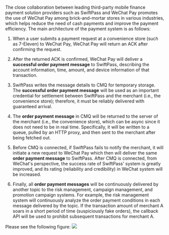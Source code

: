 The close collaboration between leading third-party mobile finance payment solution providers such as SwiftPass and WeChat Pay promotes the use of WeChat Pay among brick-and-mortar stores in various industries, which helps reduce the need of cash payments and improve the payment efficiency. The main architecture of the payment system is as follows:

1. When a user submits a payment request at a convenience store (such as 7-Eleven) to WeChat Pay, WeChat Pay will return an ACK after confirming the request.

2. After the returned ACK is confirmed, WeChat Pay will deliver a **successful order payment message** to SwiftPass, describing the account information, time, amount, and device information of that transaction.

3. SwiftPass writes the message details to CMQ for temporary storage. The **successful order payment message** will be used as an important credential for settlement between SwiftPass and the merchant (i.e., the convenience store); therefore, it must be reliably delivered with guaranteed arrival.

4. The **order payment message** in CMQ will be returned to the server of the merchant (i.e., the convenience store), which can be async since it does not need to be in real time. Specifically, it will be written to a queue, pulled by an HTTP proxy, and then sent to the merchant after being fetched out.

5. Before CMQ is connected, if SwiftPass fails to notify the merchant, it will initiate a new request to WeChat Pay which then will deliver the same **order payment message** to SwiftPass. After CMQ is connected, from WeChat's perspective, the success rate of SwiftPass' system is greatly improved, and its rating (reliability and credibility) in WeChat system will be increased.

6. Finally, all **order payment messages** will be continuously delivered by another topic to the risk management, campaign management, and promotion campaign systems. For example, the risk management system will continuously analyze the order payment conditions in each message delivered by the topic. If the transaction amount of merchant A soars in a short period of time (suspiciously fake orders), the callback API will be used to prohibit subsequent transactions for merchant A.

Please see the following figure:
![](https://main.qcloudimg.com/raw/cb6ff30052c967de69d86bc0fdd8e4fe.png)
